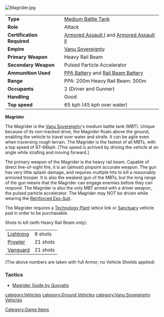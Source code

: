 ![](Magrider.jpg "Magrider.jpg")

|                            |                                                                                                           |
|----------------------------|-----------------------------------------------------------------------------------------------------------|
| **Type**                   | [Medium Battle Tank](Medium_Battle_Tank "wikilink")                                                       |
| **Role**                   | Attack                                                                                                    |
| **Certification Required** | [Armored Assault I](Armored_Assault_I "wikilink") and [Armored Assault II](Armored_Assault_II "wikilink") |
| **Empire**                 | [Vanu Sovereignty](Vanu_Sovereignty "wikilink")                                                           |
| **Primary Weapon**         | Heavy Rail Beam                                                                                           |
| **Secondary Weapon**       | Pulsed Particle Accelerator                                                                               |
| **Ammunition Used**        | [PPA Battery](PPA_Battery "wikilink") and [Rail Beam Battery](Rail_Beam_Battery "wikilink")               |
| **Range**                  | PPA: 200m Heavy Rail Beam: 300m                                                                           |
| **Occupants**              | 2 (Driver and Gunner)                                                                                     |
| **Handling**               | Good                                                                                                      |
| **Top speed**              | 65 kph (45 kph over water)                                                                                |

**Magrider**

The Magrider is the [Vanu Sovereignty](Vanu_Sovereignty "wikilink")'s
medium battle tank (MBT). Unique because of its non-tracked drive, the
Magrider floats above the ground, enabling the vehicle to travel over
water and strafe. It can be agile even when traversing rough terrain.
The Magrider is the fastest of all MBTs, with a top speed of 67-68kph.
\[This speed is achived by driving the vehicle at an angle while
strafing and moving forward.\]

The primary weapon of the Magrider is the heavy rail beam. Capable of
direct line-of-sight fire, it is an (almost) pinpoint accurate weapon.
The gun has very little splash damage, and requires multiple hits to
kill a reasonably armored trooper. It is also the weakest gun of the
MBTs, but the long range of the gun means that the Magrider can engage
enemies before they can respond. The Magrider is also the only MBT armed
with a driver weapon, the pulsed particle accelerator. The Magrider may
NOT be driven while wearing the [Reinforced
Exo-Suit](Reinforced_Exo-Suit "wikilink").

The Magrider requires a [Technology Plant](Technology_Plant "wikilink")
lattice link or [Sanctuary](Sanctuary "wikilink") vehicle pad in order
to be purchasable.

Shots to kill (with Heavy Rail Beam only):

|                                   |          |
|-----------------------------------|----------|
| [Lightning](Lightning "wikilink") | 8 shots  |
| [Prowler](Prowler "wikilink")     | 21 shots |
| [Vanguard](Vanguard "wikilink")   | 21 shots |

(The above numbers are taken with full Armor; no Vehicle Shields
applied)

<H3>

Tactics

</H3>

-   [Magrider Guide by Quovatis](Magrider_Guide_by_Quovatis "wikilink")

[category:Vehicles](category:Vehicles "wikilink") [category:Ground
Vehicles](category:Ground_Vehicles "wikilink") [category:Vanu
Sovereignty Vehicles](category:Vanu_Sovereignty_Vehicles "wikilink")

[Category:Game Items](Category:Game_Items "wikilink")